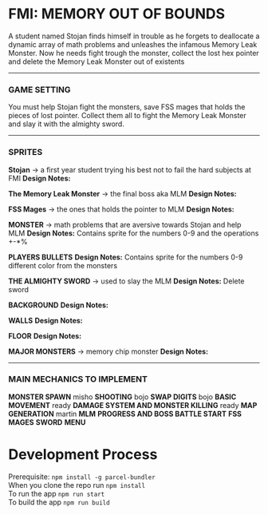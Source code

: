 # **FMI: MEMORY OUT OF BOUNDS**

A student named Stojan finds himself in trouble as he forgets to deallocate a dynamic array of math problems and unleashes the infamous Memory Leak Monster. Now he needs fight trough the monster, collect the lost hex pointer and delete the Memory Leak Monster out of existents

---

### **GAME SETTING**

You must help Stojan fight the monsters, save FSS mages that holds the pieces of lost pointer. Collect them all to fight the Memory Leak Monster and slay it with the almighty sword.

---

### **SPRITES**

**Stojan** -> a first year student trying his best not to fail the hard subjects at FMI
**Design Notes:**

**The Memory Leak Monster** -> the final boss aka MLM
**Design Notes:**

**FSS Mages** -> the ones that holds the pointer to MLM
**Design Notes:**

**MONSTER** -> math problems that are aversive towards Stojan and help MLM
**Design Notes:**
Contains sprite for the numbers 0-9 and the operations +-\*%

**PLAYERS BULLETS**
**Design Notes:**
Contains sprite for the numbers 0-9 different color from the monsters

**THE ALMIGHTY SWORD** -> used to slay the MLM
**Design Notes:**
Delete sword

**BACKGROUND**
**Design Notes:**

**WALLS**
**Design Notes:**

**FLOOR**
**Design Notes:**

**MAJOR MONSTERS** -> memory chip monster
**Design Notes:**

---

### **MAIN MECHANICS TO IMPLEMENT**

**MONSTER SPAWN** misho
**SHOOTING** bojo
**SWAP DIGITS** bojo
**BASIC MOVEMENT** ready
**DAMAGE SYSTEM AND MONSTER KILLING** ready
**MAP GENERATION** martin
**MLM**
**PROGRESS AND BOSS BATTLE START**
**FSS MAGES**
**SWORD**
**MENU**

# Development Process

Prerequisite: `npm install -g parcel-bundler` <br>
When you clone the repo run `npm install` <br>
To run the app `npm run start` <br>
To build the app `npm run build` <br>
